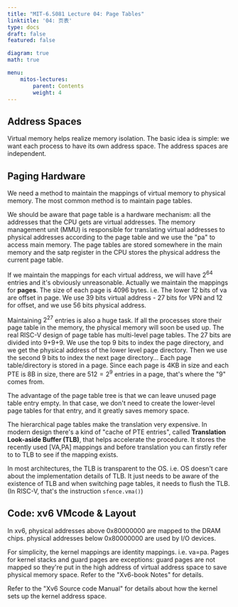```yaml
---
title: "MIT-6.S081 Lecture 04: Page Tables"
linktitle: '04: 页表'
type: docs
draft: false
featured: false

diagram: true
math: true

menu:
    mitos-lectures:
        parent: Contents
        weight: 4
---
```


## Address Spaces

Virtual memory helps realize memory isolation. The basic idea is simple: we want each process to have its own address space. The address spaces are independent.

## Paging Hardware

We need a method to maintain the mappings of virtual memory to physical memory. The most common method is to maintain page tables.

We should be aware that page table is a hardware mechanism: all the addresses that the CPU gets are virtual addresses. The memory management unit (MMU) is responsible for translating virtual addresses to physical addresses according to the page table and we use the "pa" to access main memory. The page tables are stored somewhere in the main memory and the satp register in the CPU stores the physical address the current page table.

If we maintain the mappings for each virtual address, we will have $2^{64}$ entries and it's obviously unreasonable. Actually we maintain the mappings for **pages**. The size of each page is 4096 bytes. i.e. The lower 12 bits of va are offset in page. We use 39 bits virtual address - 27 bits for VPN and 12 for offset, and we use 56 bits physical address.

Maintaining $2^{27}$ entries is also a huge task. If all the processes store their page table in the memory, the physical memory will soon be used up. The real RISC-V design of page table has multi-level page tables. The 27 bits are divided into 9+9+9. We use the top 9 bits to index the page directory, and we get the physical address of the lower level page directory. Then we use the second 9 bits to index the next page directory... Each page table/directory is stored in a page. Since each page is 4KB in size and each PTE is 8B in size, there are $512=2^9$ entries in a page, that's where the "9" comes from.

The advantage of the page table tree is that we can leave unused page table entry empty. In that case, we don't need to create the lower-level page tables for that entry, and it greatly saves memory space.

The hierarchical page tables make the translation very expensive. In modern design there's a kind of "cache of PTE entries", called **Translation Look-aside Buffer (TLB)**, that helps accelerate the procedure. It stores the recently used [VA,PA] mappings and before translation you can firstly refer to to TLB to see if the mapping exists. 

In most architectures, the TLB is transparent to the OS. i.e. OS doesn't care about the implementation details of TLB. It just needs to be aware of the existence of TLB and when switching page tables, it needs to flush the TLB. (In RISC-V, that's the instruction `sfence.vma()`)

## Code: xv6 VMcode & Layout

In xv6, physical addresses above 0x80000000 are mapped to the DRAM chips. physical addresses below 0x80000000 are used by I/O devices.

For simplicity, the kernel mappings are identity mappings. i.e. va=pa. Pages for kernel stacks and guard pages are exceptions: guard pages are not mapped so they're put in the high address of virtual address space to save physical memory space. Refer to the "Xv6-book Notes" for details.

Refer to the "Xv6 Source code Manual" for details about how the kernel sets up the kernel address space.